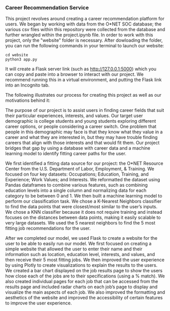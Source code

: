 ### Career Recommendation Service

This project revolves around creating a career recommendation platform for users. We began by working with data from the O*NET SOC database; the various csv files within this repository were collected from the database and further wrangled within the project.ipynb file. In order to work with this project, only the "website" folder is necessary. After dowloading the folder, you can run the following commands in your terminal to launch our website:

```
cd website
python3 app.py
```

It will create a Flask server link (such as http://127.0.0.1:5000) which you can copy and paste into a browser to interact with our project. We recommend running this in a virtual environment, and putting the Flask link into an Incognito tab. 

The following illustrates our process for creating this project as well as our motivations behind it:

The purpose of our project is to assist users in finding career fields that suit their particular experiences, interests, and values. Our target user demographic is college students and young students exploring different career options, or people considering a career switch. One problem that people in this demographic may face is that they know what they value in a career and what they are interested in, but they may have trouble finding careers that align with those interests and that would fit them. Our project bridges that gap by using a database with career data and a machine learning model to identify fitting career paths for the user.

We first identified a fitting data source for our project: the O*NET Resource Center from the U.S. Department of Labor, Employment, & Training. We focused on four key datasets: Occupations; Education, Training, and Experience; Work Values; and Interests. We reformatted the dataset using Pandas dataframes to combine various features, such as combining education levels into a single column and normalizing data for each category to be between 0 and 1. We then built a machine learning model to perform our classification task. We chose a K-Nearest Neighbors classifier to find the data points that were closest/most similar to the user’s inputs. We chose a KNN classifier because it does not require training and instead focuses on the distances between data points, making it easily scalable to very large datasets. We used the 5 nearest neighbors to find the 5 most fitting job recommendations for the user.

After we completed our model, we used Flask to create a website for the user to be able to easily run our model. We first focused on creating a simple website that allowed the user to enter their name and their information such as location, education level, interests, and values, and then receive their 5 most fitting jobs. We then improved the user experience by using Plotly to create visualizations to explain the results to the users. We created a bar chart displayed on the job results page to show the users how close each of the jobs are to their specifications (using a % match). We also created individual pages for each job that can be accessed from the results page and included radar charts on each job’s page to display and visualize the main aspects of each job. We also improved the formatting and aesthetics of the website and improved the accessibility of certain features to improve the user experience.
